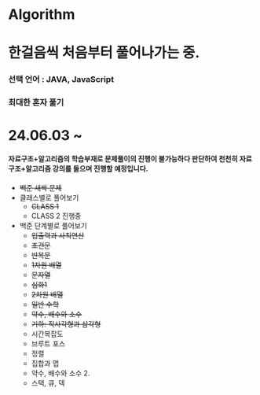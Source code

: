 # Algorithm
# 한걸음씩 처음부터 풀어나가는 중.
### 선택 언어 : JAVA, JavaScript
### 최대한 혼자 풀기
# 24.06.03 ~ 
#### 자료구조+알고리즘의 학습부재로 문제풀이의 진행이 불가능하다 판단하여 천천히 자료구조+알고리즘 강의를 들으며 진행할 예정입니다.

- ~~백준 새싹 문제~~
- 클래스별로 풀어보기 
  - ~~CLASS 1~~
  - CLASS 2 진행중
- 백준 단계별로 풀어보기
  - ~~입출력과 사칙연산~~
  - ~~조건문~~
  - ~~반복문~~
  - ~~1차원 배열~~
  - ~~문자열~~
  - ~~심화1~~
  - ~~2차원 배열~~
  - ~~일반 수학~~
  - ~~약수, 배수와 소수~~
  - ~~기하: 직사각형과 삼각형~~
  - 시간복잡도
  - 브루트 포스
  - 정렬
  - 집합과 맵
  - 약수, 배수와 소수 2.
  - 스택, 큐, 덱
  
